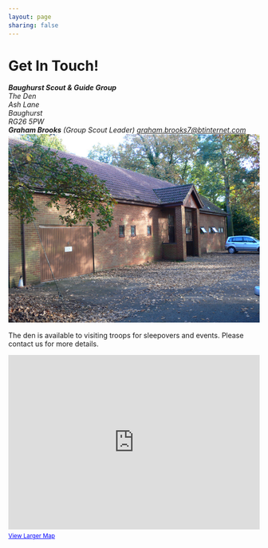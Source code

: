 ```yaml
---
layout: page
sharing: false
---
```


# Get In Touch!





<section class="span5">

<address>
  <strong>Baughurst Scout &amp; Guide Group</strong><br>
  The Den<br> 
  Ash Lane<br>
  Baughurst<br>
  RG26 5PW
</address>
 
<address>
  <strong>Graham Brooks</strong> (Group Scout Leader)
  <a href="mailto:#">graham.brooks7@btinternet.com</a>
</address>

<img src="/images/BaughurstDen.jpg" class="img-rounded">

The den is available to visiting troops for sleepovers and events. Please contact us for more details.


</section>

<section class="span6">

<iframe width="100%" height="350" frameborder="0" scrolling="no" marginheight="0" marginwidth="0" src="https://maps.google.co.uk/maps?f=q&amp;source=s_q&amp;hl=en&amp;geocode=&amp;q=RG26+5PW+&amp;aq=&amp;sll=52.8382,-2.327815&amp;sspn=9.590304,23.269043&amp;t=m&amp;ie=UTF8&amp;hq=&amp;hnear=Baughurst+RG26+5PW,+United+Kingdom&amp;ll=51.355194,-1.166632&amp;spn=0.00469,0.00912&amp;z=16&amp;output=embed"></iframe><br /><small><a href="https://maps.google.co.uk/maps?f=q&amp;source=embed&amp;hl=en&amp;geocode=&amp;q=RG26+5PW+&amp;aq=&amp;sll=52.8382,-2.327815&amp;sspn=9.590304,23.269043&amp;t=m&amp;ie=UTF8&amp;hq=&amp;hnear=Baughurst+RG26+5PW,+United+Kingdom&amp;ll=51.355194,-1.166632&amp;spn=0.00469,0.00912&amp;z=16" style="color:#0000FF;text-align:left">View Larger Map</a></small>

</section>